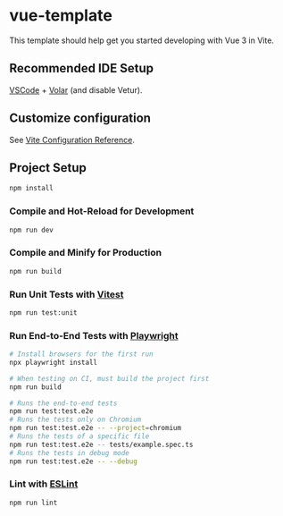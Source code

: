 # vue-template

This template should help get you started developing with Vue 3 in Vite.

## Recommended IDE Setup

[VSCode](https://code.visualstudio.com/) + [Volar](https://marketplace.visualstudio.com/items?itemName=Vue.volar) (and disable Vetur).

## Customize configuration

See [Vite Configuration Reference](https://vite.dev/config/).

## Project Setup

```sh
npm install
```

### Compile and Hot-Reload for Development

```sh
npm run dev
```

### Compile and Minify for Production

```sh
npm run build
```

### Run Unit Tests with [Vitest](https://vitest.dev/)

```sh
npm run test:unit
```

### Run End-to-End Tests with [Playwright](https://playwright.dev)

```sh
# Install browsers for the first run
npx playwright install

# When testing on CI, must build the project first
npm run build

# Runs the end-to-end tests
npm run test:test.e2e
# Runs the tests only on Chromium
npm run test:test.e2e -- --project=chromium
# Runs the tests of a specific file
npm run test:test.e2e -- tests/example.spec.ts
# Runs the tests in debug mode
npm run test:test.e2e -- --debug
```

### Lint with [ESLint](https://eslint.org/)

```sh
npm run lint
```
